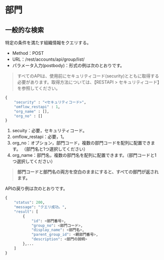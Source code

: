 
# 部門

## 一般的な検索

特定の条件を満たす組織情報をクエリする。

* Method：POST
* URL：/rest/accounts/api/group/list/
* パラメータ入力(postbody)：形式の例は次のとおりです。

> すべてのAPIは、使用前にセキュリティコード(security)とともに取得する必要があります。取得方法については、【RESTAPI > セキュリティコード】を参照してください。

```python
{
	"security" : "<セキュリティコード>",
	"omflow_restapi" : 1,
	"org_name" : [],
	"org_no" : []
}
```

1. secuity：必要，セキュリティコード。  
2. omflow_restapi：必要，1。  
3. org_no：オプション，部門コード，複数の部門コードを配列に配置できます。 （部門名と1つ選択してください） 
4. org_name：部門名，複数の部門名を配列に配置できます。（部門コードと1つ選択してください） 

> **部門コードと部門名の両方を空白のままにすると、すべての部門が返されます。**

APIの戻り例は次のとおりです。

```python
{
    "status": 200,
    "message": "クエリ成功。",
    "result": [
        {
            "id": <部門番号>,
            "group_no": <部門コード>,
            "display_name": <部門名>,
            "parent_group_id": <親部門番号>,
            "description": <部門の說明>
        },...
    ]
}
```
